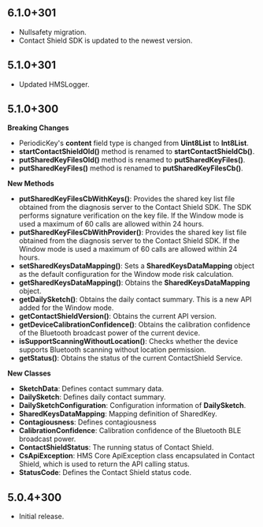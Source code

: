 ## 6.1.0+301

* Nullsafety migration.
* Contact Shield SDK is updated to the newest version.

## 5.1.0+301

* Updated HMSLogger.

## 5.1.0+300

**Breaking Changes**

* PeriodicKey's **content** field type is changed from **Uint8List** to **Int8List**.
* **startContactShieldOld()** method is renamed to **startContactShieldCb()**.
* **putSharedKeyFilesOld()** method is renamed to **putSharedKeyFiles()**.
* **putSharedKeyFiles()** method is renamed to **putSharedKeyFilesCb()**.

**New Methods**

* **putSharedKeyFilesCbWithKeys()**: Provides the shared key list file obtained from the diagnosis server to the Contact Shield SDK. The SDK performs signature verification on the key file. If the Window mode is used a maximum of 60 calls are allowed within 24 hours.
* **putSharedKeyFilesCbWithProvider()**: Provides the shared key list file obtained from the diagnosis server to the Contact Shield SDK. If the Window mode is used a maximum of 60 calls are allowed within 24 hours.
* **setSharedKeysDataMapping()**: Sets a **SharedKeysDataMapping** object as the default configuration for the Window mode risk calculation.
* **getSharedKeysDataMapping()**: Obtains the **SharedKeysDataMapping** object.
* **getDailySketch()**: Obtains the daily contact summary. This is a new API added for the Window mode.
* **getContactShieldVersion()**: Obtains the current API version.
* **getDeviceCalibrationConfidence()**: Obtains the calibration confidence of the Bluetooth broadcast power of the current device.
* **isSupportScanningWithoutLocation()**: Checks whether the device supports Bluetooth scanning without location permission.
* **getStatus()**: Obtains the status of the current ContactShield Service.

 **New Classes**

* **SketchData**: Defines contact summary data.
* **DailySketch**: Defines daily contact summary.
* **DailySketchConfiguration**: Configuration information of **DailySketch**.
* **SharedKeysDataMapping**: Mapping definition of SharedKey.
* **Contagiousness**: Defines contagiousness
* **CalibrationConfidence**: Calibration confidence of the Bluetooth BLE broadcast power.
* **ContactShieldStatus**: The running status of Contact Shield.
* **CsApiException**: HMS Core ApiException class encapsulated in Contact Shield, which is used to return the API calling status.
* **StatusCode**: Defines the Contact Shield status code.

## 5.0.4+300

* Initial release.
